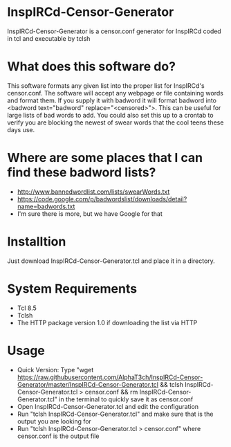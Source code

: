 # InspIRCd-Censor-Generator
InspIRCd-Censor-Generator is a censor.conf generator for InspIRCd coded in tcl and executable by tclsh

# What does this software do?
This software formats any given list into the proper list for InspIRCd's censor.conf. The software will accept any webpage or file containing words and format them. If you supply it with badword it will format badword into &lt;badword text="badword" replace="&lt;censored&gt;"&gt;. This can be useful for large lists of bad words to add. You could also set this up to a crontab to verify you are blocking the newest of swear words that the cool teens these days use.

# Where are some places that I can find these badword lists?
- http://www.bannedwordlist.com/lists/swearWords.txt
- https://code.google.com/p/badwordslist/downloads/detail?name=badwords.txt
- I'm sure there is more, but we have Google for that

# Installtion
Just download InspIRCd-Censor-Generator.tcl and place it in a directory.

# System Requirements
- Tcl 8.5
- Tclsh
- The HTTP package version 1.0 if downloading the list via HTTP

# Usage
- Quick Version: Type "wget https://raw.githubusercontent.com/AlphaT3ch/InspIRCd-Censor-Generator/master/InspIRCd-Censor-Generator.tcl && tclsh InspIRCd-Censor-Generator.tcl > censor.conf && rm InspIRCd-Censor-Generator.tcl" in the terminal to quickly save it as censor.conf
- Open InspIRCd-Censor-Generator.tcl and edit the configuration
- Run "tclsh InspIRCd-Censor-Generator.tcl" and make sure that is the output you are looking for
- Run "tclsh InspIRCd-Censor-Generator.tcl > censor.conf" where censor.conf is the output file
